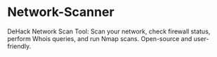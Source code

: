 # Network-Scanner
DeHack Network Scan Tool: Scan your network, check firewall status, perform Whois queries, and run Nmap scans. Open-source and user-friendly. 
